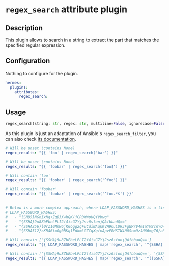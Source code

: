 <!--
Hermes : Change Data Capture (CDC) tool from any source(s) to any target
Copyright (C) 2025 INSA Strasbourg

This file is part of Hermes.

Hermes is free software: you can redistribute it and/or modify
it under the terms of the GNU General Public License as published by
the Free Software Foundation, either version 3 of the License, or
(at your option) any later version.

Hermes is distributed in the hope that it will be useful,
but WITHOUT ANY WARRANTY; without even the implied warranty of
MERCHANTABILITY or FITNESS FOR A PARTICULAR PURPOSE. See the
GNU General Public License for more details.

You should have received a copy of the GNU General Public License
along with Hermes. If not, see <https://www.gnu.org/licenses/>.
-->

# `regex_search` attribute plugin

## Description

This plugin allows to search in a string to extract the part that matches the specified regular expression.

## Configuration

Nothing to configure for the plugin.

```yaml
hermes:
  plugins:
    attributes:
      regex_search:
```

## Usage

```python
regex_search(string: str, regex: str, multiline=False, ignorecase=False) → list[str] | None
```

As this plugin is just an adaptation of Ansible's `regex_search_filter`, you can also check [its documentation](https://docs.ansible.com/ansible/latest/collections/ansible/builtin/regex_search_filter.html).

```yaml
# Will be unset (contains None)
regex_results: "{{ 'foo' | regex_search('bar') }}"

# Will be unset (contains None)
regex_results: "{{ 'foobar' | regex_search('foo$') }}"

# Will contain 'foo'
regex_results: "{{ 'foobar' | regex_search('^foo') }}"

# Will contain 'foobar'
regex_results: "{{ 'foobar' | regex_search('^foo.*$') }}"


# Below is a more complex approach, where LDAP_PASSWORD_HASHES is a list of LDAP password hashes:
# LDAP_PASSWORD_HASHES:
#   - "{SMD5}NGnIxNg+ZqB3XwhQK/jCRDWWpUQYVbwg"
#   - "{SSHA}9u8ZbEbeLPLI2f4isG7YjJsz6sfonjQAfbbadQ=="
#   - "{SSHA256}l0rZ10MhH6jKGogg2qFvCdiNAqkKVH9OuL0R3FgWRrV4mIaYM2cnYQ=="
#   - "{SSHA512}zKR46tmGg0NKq1FdkmLGZCqXqfnApvFRHSTW4H0Sem9zJH66mgZ6/aB/aypGX+dLAI02akd9lZbplX6y0Typzzir8RIKh6cw,"

# Will contain ['{SSHA}9u8ZbEbeLPLI2f4isG7YjJsz6sfonjQAfbbadQ==']
regex_results: "{{ LDAP_PASSWORD_HASHES | map('regex_search', '^{SSHA}.*$') | reject('none') | list }}"

# Will contain ['{SSHA}9u8ZbEbeLPLI2f4isG7YjJsz6sfonjQAfbbadQ==', '{SSHA512}zKR46tmGg0NKq1FdkmLGZCqXqfnApvFRHSTW4H0Sem9zJH66mgZ6/aB/aypGX+dLAI02akd9lZbplX6y0Typzzir8RIKh6cw,']
regex_results: "{{ LDAP_PASSWORD_HASHES | map('regex_search', '^({SSHA}|{SSHA512}).*$') | reject('none') | list }}"
```
